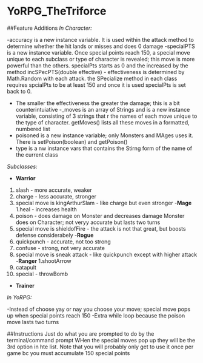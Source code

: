 
# YoRPG_TheTriforce
##Feature Additions
_In Character:_

-accuracy is a new instance variable. It is used within the attack method to determine whether the hit lands or misses and does 0 damage
-specialPTS is a new instance variable. Once special points reach 150, a special move unique to each subclass or type of character is revealed; this move is more powerful than the others. specialPts starts as 0 and the increased by the method incSPecPTS(double effective) - effectiveness is determined by Math.Random with each attack. the SPecialize method in each class requires spcialPts to be at least 150 and once it is used specialPts is set back to 0.
- The smaller the effectiveness the greater the damage; this is a bit counterintuiative
-_moves is an array of Strings and is a new instance variable, consisting of 3 strings that r the names of each move unique to the type of character. getMoves() lists all these moves in a formatted, numbered list
- poisoned is a new instance variable; only Monsters and MAges uses it. There is setPoison(boolean) and getPoison()
 - type is a nw instance vars that contains the Stirng form of the name of the current class
 
 _Subclasses:_
 
- **Warrior**
 1. slash - more accurate, weaker 
 2. charge - less accurate, stronger
 3. special move is kingArthurSlam - like charge but even stronger
-**Mage**
1.heal - increases health
2. poison - does damage on Monster and decreases damage Monster does on Character; not veryy accurate but lasts two turns
3. special move is shieldofFire - the attack is not that great, but boosts defense considerabely
-**Rogue**
1. quickpunch - accurate, not too strong
2. confuse - strong, not very accurate
3. special move is sneak attack - like quickpunch except with higher attack
-**Ranger**
1.shootArrow
2. catapult
3. special - throwBomb
- **Trainer**

_In YoRPG:_

-Instead of choose yay or nay you choose your move; special move pops up when special points reach 150
-Extra while loop because the poison move lasts two turns

##Instructions
Just do what you are prompted to do by the terminal/command prompt
WHen the special moves pop up they will be the 3rd option in hte list. Note that you will probably only get to use it once per game bc you must accumulate 150 special points